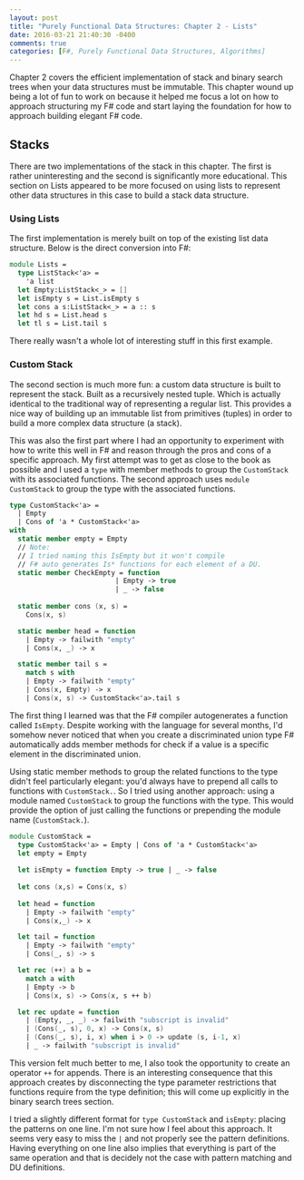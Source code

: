 ```yaml
---
layout: post
title: "Purely Functional Data Structures: Chapter 2 - Lists"
date: 2016-03-21 21:40:30 -0400
comments: true
categories: [F#, Purely Functional Data Structures, Algorithms]
---
```


Chapter 2 covers the efficient implementation of stack and binary search 
trees when your data structures
must be immutable.  This chapter wound up being a lot of fun to work on because
it helped me focus a lot on how to approach structuring my F# code and start
laying the foundation for how to approach building elegant F# code.

<!-- more -->

## Stacks
There are two implementations of the stack in this chapter.  The first is
rather uninteresting and the second is significantly more educational.  This
section on Lists appeared to be more focused on using lists to represent
other data structures in this case to build a stack data structure.

### Using Lists
The first implementation is merely built on top of the existing list
data structure.  Below is the direct conversion into F#:

```fsharp
module Lists =
  type ListStack<'a> =
    'a list
  let Empty:ListStack<_> = []
  let isEmpty s = List.isEmpty s
  let cons a s:ListStack<_> = a :: s
  let hd s = List.head s
  let tl s = List.tail s
```

There really wasn't a whole lot of interesting stuff in this first example.

### Custom Stack
The second section is much more fun:  a custom data structure is built to
represent the stack.  Built as a recursively nested tuple.  Which is
actually identical to the traditional way of representing a regular list.
This provides a nice way of building up an immutable list from primitives
(tuples) in order to build a more complex data structure (a stack).

This was also the first part where I had an opportunity to experiment
with how to write this well in F# and reason through the pros and cons
of a specific approach.  My first attempt was to get as close to the 
book as possible and I used a `type` with member methods to group the
`CustomStack` with its associated functions.  The second approach uses
`module CustomStack` to group the type with the associated functions.

```fsharp
type CustomStack<'a> =
  | Empty
  | Cons of 'a * CustomStack<'a>
with
  static member empty = Empty
  // Note:
  // I tried naming this IsEmpty but it won't compile
  // F# auto generates Is* functions for each element of a DU.
  static member CheckEmpty = function
                          | Empty -> true
                          | _ -> false
  
  static member cons (x, s) =
    Cons(x, s)

  static member head = function
    | Empty -> failwith "empty"
    | Cons(x, _) -> x

  static member tail s =
    match s with
    | Empty -> failwith "empty"
    | Cons(x, Empty) -> x
    | Cons(x, s) -> CustomStack<'a>.tail s
```

The first thing I learned was that the F# compiler autogenerates a function
called `IsEmpty`.  Despite working with the language for several months,
I'd somehow never noticed that when you create a discriminated union type
F# automatically adds member methods for check if a value is a specific
element in the discriminated union.

Using static member methods to group the related functions to the type didn't
feel particularly elegant:  you'd always have to prepend all calls to functions
with `CustomStack.`.  So I tried using another approach:  using a 
module named `CustomStack` to group the functions with the type.  This would
provide the option of just calling the functions or prepending the module
name (`CustomStack.`).

```fsharp
module CustomStack =
  type CustomStack<'a> = Empty | Cons of 'a * CustomStack<'a>
  let empty = Empty
  
  let isEmpty = function Empty -> true | _ -> false
  
  let cons (x,s) = Cons(x, s)
  
  let head = function
    | Empty -> failwith "empty"
    | Cons(x,_) -> x

  let tail = function
    | Empty -> failwith "empty"
    | Cons(_, s) -> s

  let rec (++) a b =
    match a with
    | Empty -> b
    | Cons(x, s) -> Cons(x, s ++ b)

  let rec update = function
    | (Empty, _, _) -> failwith "subscript is invalid"
    | (Cons(_, s), 0, x) -> Cons(x, s)
    | (Cons(_, s), i, x) when i > 0 -> update (s, i-1, x)
    | _ -> failwith "subscript is invalid"
```

This version felt much better to me, I also took the opportunity to create
an operator `++` for appends.  There is an interesting consequence that
this approach creates by disconnecting the type parameter restrictions
that functions require from the type definition; this will come up
explicitly in the binary search trees section.

I tried a slightly different format for `type CustomStack` and `isEmpty`:
placing the patterns on one line.  I'm not sure how I feel about
this approach.  It seems very easy to miss the `|` and not properly
see the pattern definitions.  Having everything on one line also
implies that everything is part of the same operation and that is
decidely not the case with pattern matching and DU definitions.
